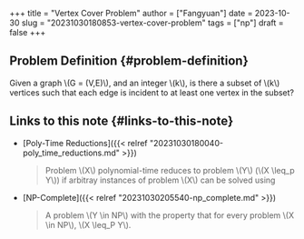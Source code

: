 +++
title = "Vertex Cover Problem"
author = ["Fangyuan"]
date = 2023-10-30
slug = "20231030180853-vertex-cover-problem"
tags = ["np"]
draft = false
+++

## Problem Definition {#problem-definition}

Given a graph \\(G = (V,E)\\), and an integer \\(k\\), is there a subset of \\(k\\) vertices such that each edge is incident to at least one vertex in the subset?


## Links to this note {#links-to-this-note}

-   [Poly-Time Reductions]({{< relref "20231030180040-poly_time_reductions.md" >}})

    > Problem \\(X\\) polynomial-time reduces to problem \\(Y\\) (\\(X \leq\_p Y\\)) if arbitray instances of problem \\(X\\) can be solved using
-   [NP-Complete]({{< relref "20231030205540-np_complete.md" >}})

    > A problem \\(Y \in NP\\) with the property that for every problem \\(X \in NP\\), \\(X \leq\_P Y\\).
